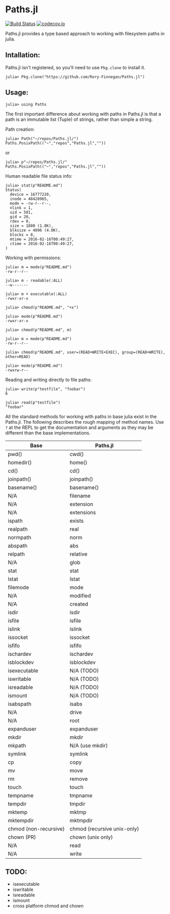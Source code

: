 # Paths.jl

[![Build Status](https://travis-ci.org/Rory-Finnegan/Paths.jl.svg?branch=master)](https://travis-ci.org/Rory-Finnegan/Paths.jl)
[![codecov.io](https://codecov.io/github/Rory-Finnegan/Paths.jl/coverage.svg?branch=master)](https://codecov.io/github/Rory-Finnegan/Paths.jl?branch=master)

Paths.jl provides a type based approach to working with filesystem paths in julia.

## Intallation:
Paths.jl isn't registered, so you'll need to use `Pkg.clone` to install it.
```
julia> Pkg.clone("https://github.com/Rory-Finnegan/Paths.jl")
```

## Usage:
```
julia> using Paths
```

The first important difference about working with paths in Paths.jl is that a path is an immutable list (Tuple) of strings, rather than simple a string.

Path creation:
```
julia> Path("~/repos/Paths.jl/")
Paths.PosixPath(("~","repos","Paths.jl",""))
```
or
```
julia> p"~/repos/Paths.jl/"
Paths.PosixPath(("~","repos","Paths.jl",""))
```

Human readable file status info:
```
julia> stat(p"README.md")
Status(
  device = 16777220,
  inode = 48428965,
  mode = -rw-r--r--,
  nlink = 1,
  uid = 501,
  gid = 20,
  rdev = 0,
  size = 1880 (1.8K),
  blksize = 4096 (4.0K),
  blocks = 8,
  mtime = 2016-02-16T00:49:27,
  ctime = 2016-02-16T00:49:27,
)
```

Working with permissions:
```
julia> m = mode(p"README.md")
-rw-r--r--

julia> m - readable(:ALL)
--w-------

julia> m + executable(:ALL)
-rwxr-xr-x

julia> chmod(p"README.md", "+x")

julia> mode(p"README.md")
-rwxr-xr-x

julia> chmod(p"README.md", m)

julia> m = mode(p"README.md")
-rw-r--r--

julia> chmod(p"README.md", user=(READ+WRITE+EXEC), group=(READ+WRITE), other=READ)

julia> mode(p"README.md")
-rwxrw-r--

```


Reading and writing directly to file paths:
```
julia> write(p"testfile", "foobar")
6

julia> read(p"testfile")
"foobar"
```

All the standard methods for working with paths in base julia exist in the Paths.jl. The following describes the rough mapping of method names. Use `?` at the REPL to get the documentation and arguments as they may be different than the base implementations.

Base | Paths.jl
--- | ---
pwd() | cwd()
homedir() | home()
cd() | cd()
joinpath() | joinpath()
basename() | basename()
N/A | filename
N/A | extension
N/A | extensions
ispath | exists
realpath | real
normpath | norm
abspath | abs
relpath | relative
N/A | glob
stat | stat
lstat | lstat
filemode | mode
N/A | modified
N/A | created
isdir | isdir
isfile | isfile
islink | islink
issocket | issocket
isfifo | isfifo
ischardev | ischardev
isblockdev | isblockdev
isexecutable | N/A (TODO)
iswritable | N/A (TODO)
isreadable | N/A (TODO)
ismount | N/A (TODO)
isabspath | isabs
N/A | drive
N/A | root
expanduser | expanduser
mkdir | mkdir
mkpath | N/A (use mkdir)
symlink | symlink
cp | copy
mv | move
rm | remove
touch | touch
tempname | tmpname
tempdir | tmpdir 
mktemp | mktmp 
mktempdir | mktmpdir 
chmod (non-recursive) | chmod (recursive unix-only)
chown (PR) | chown (unix only)
N/A | read
N/A | write

## TODO:
* isexecutable
* iswritable
* isreadable
* ismount
* cross platform chmod and chown


